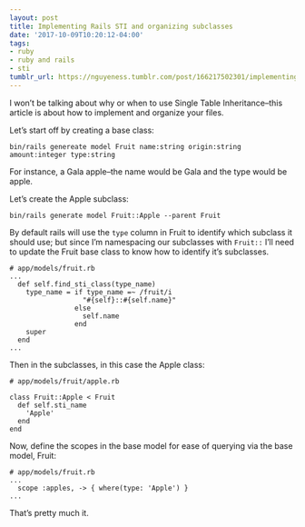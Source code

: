 ```yaml
---
layout: post
title: Implementing Rails STI and organizing subclasses
date: '2017-10-09T10:20:12-04:00'
tags:
- ruby
- ruby and rails
- sti
tumblr_url: https://nguyeness.tumblr.com/post/166217502301/implementing-rails-sti-and-organizing-subclasses
---
```

I won’t be talking about why or when to use Single Table Inheritance–this article is about how to implement and organize your files.

Let’s start off by creating a base class:

    bin/rails genereate model Fruit name:string origin:string amount:integer type:string

For instance, a Gala apple–the name would be Gala and the type would be apple.

Let’s create the Apple subclass:

    bin/rails generate model Fruit::Apple --parent Fruit

By default rails will use the `type` column in Fruit to identify which subclass it should use; but since I’m namespacing our subclasses with `Fruit::` I’ll need to update the Fruit base class to know how to identify it’s subclasses.

    # app/models/fruit.rb
    ...
      def self.find_sti_class(type_name)
        type_name = if type_name =~ /fruit/i
                      "#{self}::#{self.name}"
                    else
                      self.name
                    end
        super
      end
    ...

Then in the subclasses, in this case the Apple class:

    # app/models/fruit/apple.rb
    
    class Fruit::Apple < Fruit
      def self.sti_name
        'Apple'
      end
    end

Now, define the scopes in the base model for ease of querying via the base model, Fruit:

    # app/models/fruit.rb
    ...
      scope :apples, -> { where(type: 'Apple') }
    ...

That’s pretty much it.

